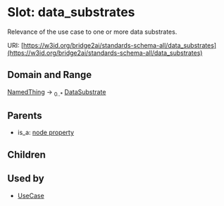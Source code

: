 
# Slot: data_substrates


Relevance of the use case to one or more data substrates.

URI: [https://w3id.org/bridge2ai/standards-schema-all/data_substrates](https://w3id.org/bridge2ai/standards-schema-all/data_substrates)


## Domain and Range

[NamedThing](NamedThing.md) &#8594;  <sub>0..\*</sub> [DataSubstrate](DataSubstrate.md)

## Parents

 *  is_a: [node property](node_property.md)

## Children


## Used by

 * [UseCase](UseCase.md)
